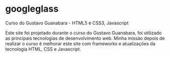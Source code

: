 # googleglass
Curso do Gustavo Guanabara - HTML5 e CSS3, Javascript

Este site foi projetado durante o curso do Gustavo Guanabara, foi utilizado as principais tecnologias de desenvolvimento web.
Minha missão depois de realizar o curso é melhorar este site com frameworks e atualizações da tecnologia HTML, CSS e Javascript.
